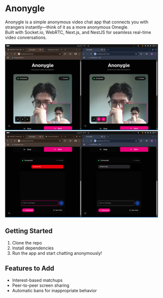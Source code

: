 # Anonygle

Anonygle is a simple anonymous video chat app that connects you with strangers instantly—think of it as a more anonymous Omegle.  
Built with Socket.io, WebRTC, Next.js, and NestJS for seamless real-time video conversations.

![alt text](image-1.png)
![alt text](image.png)

## Getting Started
1. Clone the repo  
2. Install dependencies  
3. Run the app and start chatting anonymously!

## Features to Add
- Interest-based matchups 
- Peer-to-peer screen sharing
- Automatic bans for inappropriate behavior


